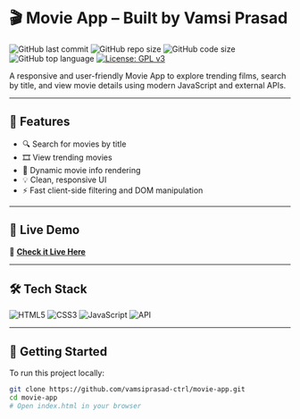 # 🎬 Movie App – Built by Vamsi Prasad

![GitHub last commit](https://img.shields.io/github/last-commit/vamsiprasad-ctrl/movie-app)
![GitHub repo size](https://img.shields.io/github/repo-size/vamsiprasad-ctrl/movie-app)
![GitHub code size](https://img.shields.io/github/languages/code-size/vamsiprasad-ctrl/movie-app)
![GitHub top language](https://img.shields.io/github/languages/top/vamsiprasad-ctrl/movie-app)
[![License: GPL v3](https://img.shields.io/badge/License-GPLv3-red.svg)](https://www.gnu.org/licenses/gpl-3.0)

A responsive and user-friendly Movie App to explore trending films, search by title, and view movie details using modern JavaScript and external APIs.

---

## 📌 Features

- 🔍 Search for movies by title
- 🎞️ View trending movies
- 📃 Dynamic movie info rendering
- 💡 Clean, responsive UI
- ⚡ Fast client-side filtering and DOM manipulation

---

## 🔗 Live Demo

🚀 **[Check it Live Here](https://vamsiprasad-ctrl.github.io/movie-app/)**  


---

## 🛠️ Tech Stack

![HTML5](https://img.shields.io/badge/HTML5-E34F26?style=for-the-badge&logo=html5&logoColor=white)
![CSS3](https://img.shields.io/badge/CSS3-1572B6?style=for-the-badge&logo=css3&logoColor=white)
![JavaScript](https://img.shields.io/badge/JavaScript-F7DF1E?style=for-the-badge&logo=javascript&logoColor=black)
![API](https://img.shields.io/badge/API-REST-blue?style=for-the-badge)

---

## 🚀 Getting Started

To run this project locally:

```bash
git clone https://github.com/vamsiprasad-ctrl/movie-app.git
cd movie-app
# Open index.html in your browser
